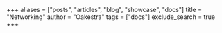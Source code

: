 +++
aliases = ["posts", "articles", "blog", "showcase", "docs"]
title = "Networking"
author = "Oakestra"
tags = ["docs"]
exclude_search = true
+++
